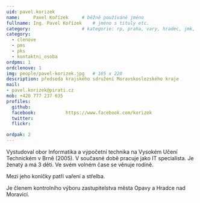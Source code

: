 ```yaml
---
uid: pavel.korizek
name:     Pavel Kořízek  	# běžně používáné jméno
fullname: Ing. Pavel Kořízek  	# jméno s tituly etc.
category:                 	# kategorie: rp, praha, vary, hradec, jmk, senat
category:
  - clenove
  - pms
  - pks 
  - kontaktni_osoba  
ordpms: 1
ordclenove: 1
img: people/pavel-korizek.jpg   # 165 x 220
description: předseda krajského sdružení Moravskoslezského kraje       	# kratký popis, max 160 znaků
mail:
- pavel.korizek@pirati.cz
mob: +420 777 237 635		  
profiles:
  github:                 
  facebook: 		  https://www.facebook.com/korizek
  twitter: 		  
  flickr: 

ordpak: 2
---
```


Vystudoval obor Informatika a výpočetní technika na Vysokém Učení Technickém v Brně (2005). V současné době pracuje jako IT specialista. Je ženatý a má 3 děti. Ve svém volném čase se věnuje rodině. 

Mezi jeho koníčky patří vaření a střelba. 

Je členem kontrolního výboru zastupitelstva města Opavy a Hradce nad Moravicí.


